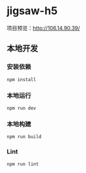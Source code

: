 # jigsaw-h5

项目预览：http://106.14.90.39/

## 本地开发
### 安装依赖
```
npm install
```
### 本地运行
```
npm run dev
```
### 本地构建
```
npm run build
```
### Lint
```
npm run lint
```
